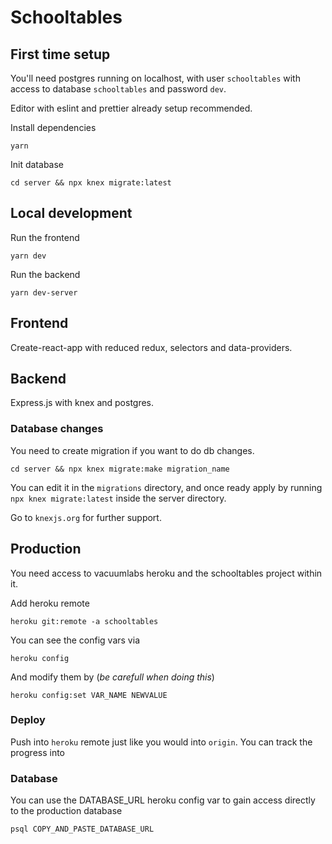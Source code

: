 # Schooltables

## First time setup

You'll need postgres running on localhost, with user `schooltables` with access to database `schooltables` and password `dev`.

Editor with eslint and prettier already setup recommended.

Install dependencies

```
yarn
```

Init database

```
cd server && npx knex migrate:latest
```

## Local development

Run the frontend

```
yarn dev
```

Run the backend

```
yarn dev-server
```

## Frontend

Create-react-app with reduced redux, selectors and data-providers.

## Backend

Express.js with knex and postgres.

### Database changes

You need to create migration if you want to do db changes.

```
cd server && npx knex migrate:make migration_name
```

You can edit it in the `migrations` directory, and once ready apply by running `npx knex migrate:latest` inside the server directory.

Go to `knexjs.org` for further support.

## Production

You need access to vacuumlabs heroku and the schooltables project within it. 

Add heroku remote

```
heroku git:remote -a schooltables
```

You can see the config vars via

```
heroku config
```

And modify them by (*be carefull when doing this*)

```
heroku config:set VAR_NAME NEWVALUE
```

### Deploy

Push into `heroku` remote just like you would into `origin`. You can track the progress into 


### Database

You can use the DATABASE_URL heroku config var to gain access directly to the production database

```
psql COPY_AND_PASTE_DATABASE_URL
```